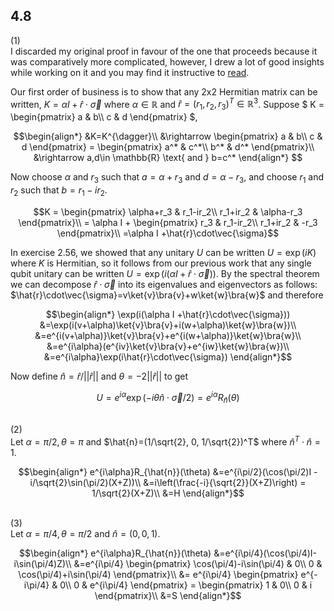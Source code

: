 ## 4.8
(1)\
I discarded my original proof in favour of the one that proceeds because it was comparatively more complicated, however, I drew a lot of good insights while working on it and you may find it instructive to [read](cheekycheats/4.8(1)_original_proof.md).

Our first order of business is to show that any 2x2 Hermitian matrix can be written, $K=\alpha I +\hat{r}\cdot\vec{\sigma}$ where $\alpha\in \mathbb{R}$ and $\hat{r} = (r_1,r_2,r_3)^T \in \mathbb{R}^3$. Suppose
$` K = \begin{pmatrix} a & b\\ c & d \end{pmatrix} `$,

```math
\begin{align*}
&K=K^{\dagger}\\
&\rightarrow 
\begin{pmatrix}
a & b\\
c & d
\end{pmatrix}
=
\begin{pmatrix}
a^* & c^*\\
b^* & d^*
\end{pmatrix}\\
&\rightarrow a,d\in \mathbb{R} \text{ and } b=c^*
\end{align*}

```
Now choose $`\alpha`$ and $`r_3`$ such that $`a = \alpha + r_3`$ and $`d = \alpha - r_3`$, and choose $`r_1`$ and $`r_2`$ such that $`b=r_1-ir_2`$.
```math
K = 
\begin{pmatrix}
\alpha+r_3 & r_1-ir_2\\
r_1+ir_2 & \alpha-r_3
\end{pmatrix}\\
= \alpha I + 
\begin{pmatrix}
r_3 & r_1-ir_2\\
r_1+ir_2 & -r_3
\end{pmatrix}\\
=\alpha I +\hat{r}\cdot\vec{\sigma}
```

In exercise 2.56, we showed that any unitary $U$ can be written $U = \exp(iK)$ where $K$ is Hermitian, so it follows from our previous work that any single qubit unitary can be written $U=\exp(i(\alpha I +\hat{r}\cdot\vec{\sigma}))$. By the spectral theorem we can decompose $\hat{r}\cdot\vec{\sigma}$ into its eigenvalues and eigenvectors as follows: $\hat{r}\cdot\vec{\sigma}=v\ket{v}\bra{v}+w\ket{w}\bra{w}$ and therefore

```math
\begin{align*}
\exp(i(\alpha I +\hat{r}\cdot\vec{\sigma}))
&=\exp(i(v+\alpha)\ket{v}\bra{v}+i(w+\alpha)\ket{w}\bra{w})\\
&=e^{i(v+\alpha)}\ket{v}\bra{v}+e^{i(w+\alpha)}\ket{w}\bra{w}\\
&=e^{i\alpha}(e^{iv}\ket{v}\bra{v}+e^{iw}\ket{w}\bra{w})\\
&=e^{i\alpha}\exp(i\hat{r}\cdot\vec{\sigma})
\end{align*}
```

Now define $\hat{n}=\hat{r}/||\hat{r}||$ and $\theta = -2||\hat{r}||$ to get

```math
U = e^{i\alpha}\exp(-i\theta\hat{n}\cdot \vec{\sigma}/2)=e^{i\alpha}R_{\hat{n}}(\theta)
```
\
(2)\
Let $`\alpha=\pi/2, \theta=\pi`$ and $`\hat{n}=(1/\sqrt{2}, 0, 1/\sqrt{2})^T`$ where $`\hat{n}^T\cdot\hat{n}=1`$.
```math
\begin{align*}
e^{i\alpha}R_{\hat{n}}(\theta)
&=e^{i\pi/2}(\cos(\pi/2)I - i/\sqrt{2}\sin(\pi/2)(X+Z))\\
&=i\left(\frac{-i}{\sqrt{2}}(X+Z)\right) = 1/\sqrt{2}(X+Z)\\
&=H
\end{align*}
```
\
(3)\
Let $\alpha=\pi/4, \theta=\pi/2$ and $\hat{n}=(0,0,1)$.
```math
\begin{align*}
e^{i\alpha}R_{\hat{n}}(\theta)
&=e^{i\pi/4}(\cos(\pi/4)I-i\sin(\pi/4)Z)\\
&=e^{i\pi/4}
\begin{pmatrix}
\cos(\pi/4)-i\sin(\pi/4) & 0\\
0 & \cos(\pi/4)+i\sin(\pi/4)
\end{pmatrix}\\
&=
e^{i\pi/4}
\begin{pmatrix}
e^{-i\pi/4} & 0\\
0 & e^{i\pi/4}
\end{pmatrix}
=
\begin{pmatrix}
1 & 0\\
0 & i
\end{pmatrix}\\
&=S
\end{align*}
```

